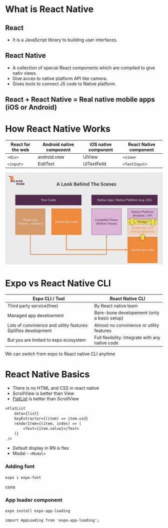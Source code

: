 # What is React Native
## React 
- It is a JavaScript library to building user interfaces.
## React Native
- A collection of special React components which are compiled to give nativ views.
- Give acces to native platform API like camera.
- Gives tools to connect JS code to Native platform.

## React + React Native = Real native mobile apps (iOS or Android)

# How React Native Works
| React for the web | Android native component | iOS native component | React Native component |
| ----------- | ----------- | ----------- | ---------- |
| `<div>` | android.view | UIView | `<view>` |
| `<input>` | EidtText | UITextFeild | `<TextInput>` |


![Behind the Scene](./assets/reactnative-behind-the-scene.PNG)

# Expo vs React Native CLI
| Expo CLI / Tool | React Native CLI |
| ----------- | ----------- |
| Third party service(free) | By React native team |
| Managed app develoement | Bare-bone developement (only a basic setup) |
| Lots of convinience and utility features: Siplifies development | Almost no convinience or utility features |
| But you are limited to expo ecosystem | Full flexibility: Integrate with any native code |

We can switch from expo to React native CLI anytime

# React Native Basics
- There is no HTML and CSS in react native
- ScrollView is better than View
- [FlatList](https://reactnative.dev/docs/flatlist) is better than ScrollView
```
<FlatList
    data={list}
    keyExtractor={(item) => item.uid}
    renderItem={(item, index) => (
        <Text>{item.value}</Text>
    )}
 />
```
- Default display in RN is flex
- Modal - `<Modal>`

### Adding font
```
expo i expo-font 
```
cons

### App loader component
```
expo install expo-app-loading
```
```
import AppLoading from 'expo-app-loading';

```